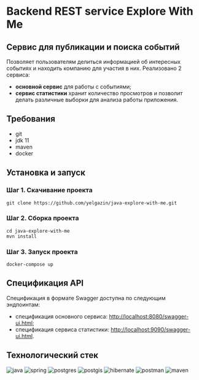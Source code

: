 # Backend REST service Explore With Me


## Сервис для публикации и поиска событий

Позволяет пользователям делиться информацией об интересных событиях и находить компанию для участия в них. Реализовано 2 сервиса:
* **основной сервис** для работы с событиями; 
* **сервис статистики** хранит количество просмотров и позволит делать различные выборки для анализа работы приложения.

## Требования
* git
* jdk 11
* maven
* docker

## Установка и запуск
### Шаг 1. Скачивание проекта
```
git clone https://github.com/yelgazin/java-explore-with-me.git
```

### Шаг 2. Сборка проекта
```
cd java-explore-with-me
mvn install
```

### Шаг 3. Запуск проекта

```
docker-compose up
```

## Спецификация API
Cпецификация в формате Swagger доступна по следующим эндпоинтам:
* спецификация основного сервиса: [http://localhost:8080/swagger-ui.html](http://localhost:8080/swagger-ui.html);
* спецификация сервиса статистики: [http://localhost:9090/swagger-ui.html](http://localhost:9090/swagger-ui.html).


## Технологический стек

![java](https://img.shields.io/badge/java-%23ed8b00.svg?logo=openjdk&logoColor=white&style=flat)
![spring](https://img.shields.io/badge/spring-%236db33f.svg?logo=spring&logoColor=white&style=flat)
![postgres](https://img.shields.io/badge/postgres-%23336791.svg?logo=postgresql&logoColor=white&style=flat)
![postgis](https://img.shields.io/badge/postgis-blue)
![hibernate](https://img.shields.io/badge/Hibernate-59666C?style=flat&logo=Hibernate&logoColor=white)
![postman](https://img.shields.io/badge/Postman-FF6C37?style=flat&logo=postman&logoColor=white)
![maven](https://img.shields.io/badge/Apache%20Maven-C71A36?style=flat&logo=Apache%20Maven&logoColor=white)



